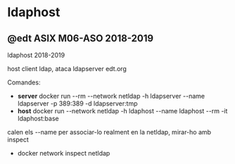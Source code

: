 # ldaphost

## @edt ASIX M06-ASO 2018-2019

ldaphost 2018-2019 

host client ldap, ataca ldapserver edt.org

Comandes:

 * **server** docker run --rm --network netldap -h ldapserver --name ldapserver -p 389:389 -d ldapserver:tmp
 * **host** docker run --network netldap -h ldaphost --name ldaphost --rm -it ldaphost:base

calen els --name per associar-lo realment en la netldap, mirar-ho amb inspect

 * docker network inspect netldap


